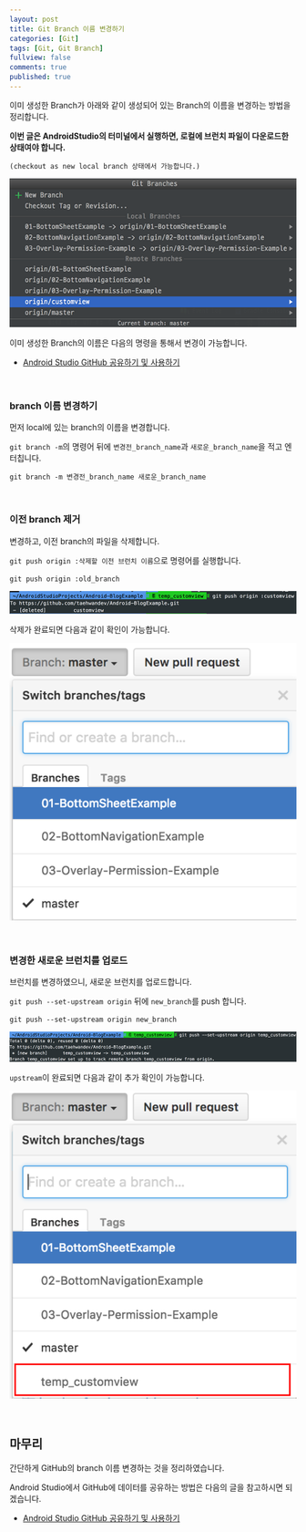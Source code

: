 ```yaml
---
layout: post
title: Git Branch 이름 변경하기
categories: [Git]
tags: [Git, Git Branch]
fullview: false
comments: true
published: true
---
```


 이미 생성한 Branch가 아래와 같이 생성되어 있는 Branch의 이름을 변경하는 방법을 정리합니다.

 **이번 글은 AndroidStudio의 터미널에서 실행하면, 로컬에 브런치 파일이 다운로드한 상태여야 합니다.**

 `(checkout as new local branch 상태에서 가능합니다.)`

![branch-01]

 이미 생성한 Branch의 이름은 다음의 명령을 통해서 변경이 가능합니다.

 - [Android Studio GitHub 공유하기 및 사용하기](http://thdev.tech/androiddev/2016/09/13/Android-Studio-GitHub-Share.html)


<br />

### branch 이름 변경하기

먼저 local에 있는 branch의 이름을 변경합니다.

`git branch -m`의 명령어 뒤에 `변경전_branch_name`과 `새로운_branch_name`을 적고 엔터칩니다.

```
git branch -m 변경전_branch_name 새로운_branch_name
```


<br />

### 이전 branch 제거

변경하고, 이전 branch의 파일을 삭제합니다.

`git push origin :삭제할 이전 브런치 이름`으로 명령어를 실행합니다.

```
git push origin :old_branch
```

![branch-02]

삭제가 완료되면 다음과 같이 확인이 가능합니다.

![branch-03]


<br />

### 변경한 새로운 브런치를 업로드

브런치를 변경하였으니, 새로운 브런치를 업로드합니다.

`git push --set-upstream origin` 뒤에 `new_branch`를 push 합니다.

```
git push --set-upstream origin new_branch
```

![branch-04]

`upstream`이 완료되면 다음과 같이 추가 확인이 가능합니다.

![branch-05]



<br />

## 마무리

간단하게 GitHub의 branch 이름 변경하는 것을 정리하였습니다.

Android Studio에서 GitHub에 데이터를 공유하는 방법은 다음의 글을 참고하시면 되겠습니다.

- [Android Studio GitHub 공유하기 및 사용하기](http://thdev.tech/androiddev/2016/09/13/Android-Studio-GitHub-Share.html)



 [branch-01]: /images/2016/2016-12-19-Git-Branch-Name-Change/branch-01.png
[branch-02]: /images/2016/2016-12-19-Git-Branch-Name-Change/branch-02.png
[branch-03]: /images/2016/2016-12-19-Git-Branch-Name-Change/branch-03.png
[branch-04]: /images/2016/2016-12-19-Git-Branch-Name-Change/branch-04.png
[branch-05]: /images/2016/2016-12-19-Git-Branch-Name-Change/branch-05.png
